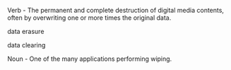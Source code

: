 Verb - The permanent and complete destruction of digital media contents,
often by overwriting one or more times the original data.

data erasure

data clearing

Noun - One of the many applications performing wiping.